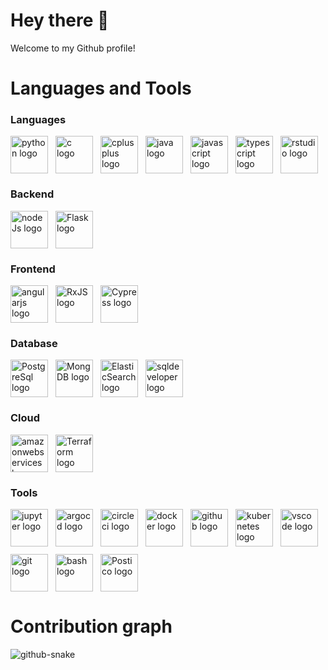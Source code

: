 # Hey there 👋
Welcome to my Github profile!

# Languages and Tools
### Languages
<div style="display: flex; align-items: center; flex-wrap: wrap; gap: 12px;">
  <img src="https://cdn.jsdelivr.net/gh/devicons/devicon/icons/python/python-original-wordmark.svg" height="60" alt="python logo" title="Python : profesionnal experience"  />
    <img src="https://cdn.jsdelivr.net/gh/devicons/devicon/icons/c/c-original.svg" height="60" alt="c logo" title="C : academic experience" />
    <img src="https://cdn.jsdelivr.net/gh/devicons/devicon/icons/cplusplus/cplusplus-original.svg" height="60" alt="cplusplus logo" title="C++ : profesionnal experience" />
    <img src="https://cdn.jsdelivr.net/gh/devicons/devicon/icons/java/java-original.svg" height="60" alt="java logo" title="Java : academic experience" />
    <img src="https://cdn.jsdelivr.net/gh/devicons/devicon/icons/javascript/javascript-original.svg" height="60" alt="javascript logo" title="JavaScript : profesionnal experience" />
    <img src="https://cdn.jsdelivr.net/gh/devicons/devicon/icons/typescript/typescript-original.svg" height="60" alt="typescript logo" title="TypeScript : profesionnal experience" />
    <img src="https://cdn.jsdelivr.net/gh/devicons/devicon/icons/rstudio/rstudio-original.svg" height="60" alt="rstudio logo" title="R : academic experience" />
</div>

### Backend
<div style="display: flex; align-items: center; flex-wrap: wrap; gap: 12px;">
<img src="https://cdn.jsdelivr.net/gh/devicons/devicon@latest/icons/nodejs/nodejs-original.svg" height="60" alt="nodeJs logo" title="NodeJS : profesionnal experience"/>

<img src="https://cdn.jsdelivr.net/gh/devicons/devicon@latest/icons/flask/flask-original-wordmark.svg" height="60" alt="Flask logo" title="Flask : academic experience"/>
          
          
</div>

### Frontend
<div style="display: flex; align-items: center; flex-wrap: wrap; gap: 12px;">
  <img src="https://cdn.jsdelivr.net/gh/devicons/devicon/icons/angularjs/angularjs-original.svg" height="60" alt="angularjs logo" title="Angular : profesionnal experience" />
  <img src="https://cdn.jsdelivr.net/gh/devicons/devicon@latest/icons/rxjs/rxjs-original.svg" height="60" alt="RxJS logo" title="RxJS : profesionnal experience"/>      
  <img src="https://cdn.jsdelivr.net/gh/devicons/devicon@latest/icons/cypressio/cypressio-original.svg" height="60" alt="Cypress logo" title="Cypress : profesionnal experience" />
  </div>


### Database
<div style="display: flex; align-items: center; flex-wrap: wrap; gap: 12px;">
<img src="https://cdn.jsdelivr.net/gh/devicons/devicon@latest/icons/postgresql/postgresql-original.svg" height="60" alt="PostgreSql logo" title="PostgreSql : profesionnal experience" />
<img src="https://cdn.jsdelivr.net/gh/devicons/devicon@latest/icons/mongodb/mongodb-original-wordmark.svg" height="60" alt="MongDB logo" title="MongDB : academic experience"/>
<img src="https://cdn.jsdelivr.net/gh/devicons/devicon@latest/icons/elasticsearch/elasticsearch-original.svg" height="60" alt="ElasticSearch logo" title="ElasticSearch : profesionnal experience"/>
<img src="https://cdn.jsdelivr.net/gh/devicons/devicon@latest/icons/sqldeveloper/sqldeveloper-plain.svg" height="60" alt="sqldeveloper logo" title="SQLdeveloper : academic experience"/>
          
</div>

### Cloud
<div style="display: flex; align-items: center; flex-wrap: wrap; gap: 12px;">
  <img src="https://cdn.jsdelivr.net/gh/devicons/devicon/icons/amazonwebservices/amazonwebservices-plain-wordmark.svg" height="60" alt="amazonwebservices logo" title="AWS : profesionnal experience" />
  <img src="https://cdn.jsdelivr.net/gh/devicons/devicon@latest/icons/terraform/terraform-original.svg" height="60" alt="Terraform logo" title="Terraform : profesionnal experience" />       
</div>


### Tools
<div style="display: flex; align-items: center; flex-wrap: wrap; gap: 12px;">
    <img src="https://cdn.jsdelivr.net/gh/devicons/devicon/icons/jupyter/jupyter-original-wordmark.svg" height="60" alt="jupyter logo" title="Jupyter : profesionnal experience" />
    <img src="https://cdn.jsdelivr.net/gh/devicons/devicon/icons/argocd/argocd-original.svg" height="60" alt="argocd logo" title="ArgoCd : profesionnal experience" />
    <img src="https://cdn.jsdelivr.net/gh/devicons/devicon/icons/circleci/circleci-plain.svg" height="60" alt="circleci logo" title="CircleCi : profesionnal experience" />
    <img src="https://cdn.jsdelivr.net/gh/devicons/devicon/icons/docker/docker-plain-wordmark.svg" height="60" alt="docker logo" title="Docker : profesionnal experience" />
    <img src="https://cdn.jsdelivr.net/gh/devicons/devicon/icons/github/github-original.svg" height="60" alt="github logo" title="Github : profesionnal experience" />
    <img src="https://cdn.jsdelivr.net/gh/devicons/devicon/icons/kubernetes/kubernetes-plain.svg" height="60" alt="kubernetes logo" title="Kubernetes : profesionnal experience" />
    <img src="https://cdn.jsdelivr.net/gh/devicons/devicon/icons/vscode/vscode-original.svg" height="60" alt="vscode logo" title="VScode" />
    <img src="https://cdn.jsdelivr.net/gh/devicons/devicon/icons/git/git-original.svg" height="60" alt="git logo" title="Git" />
    <img src="https://cdn.jsdelivr.net/gh/devicons/devicon/icons/bash/bash-plain.svg" height="60" alt="bash logo" title="Bash" />
    <img src="https://cdn.jsdelivr.net/gh/devicons/devicon@latest/icons/postman/postman-original.svg" height="60" alt="Postico logo" title="Postico" />
          
</div>

# Contribution graph
<picture>
  <source media="(prefers-color-scheme: dark)" srcset="https://github.com/Marth83/Marth83/blob/output/github-contribution-grid-snake-dark.svg" />
  <source media="(prefers-color-scheme: light)" srcset="https://github.com/Marth83/Marth83/blob/output/github-contribution-grid-snake.svg" />
  <img alt="github-snake" src="https://github.com/Marth83/Marth83/blob/output/github-snake.svg" />
</picture>